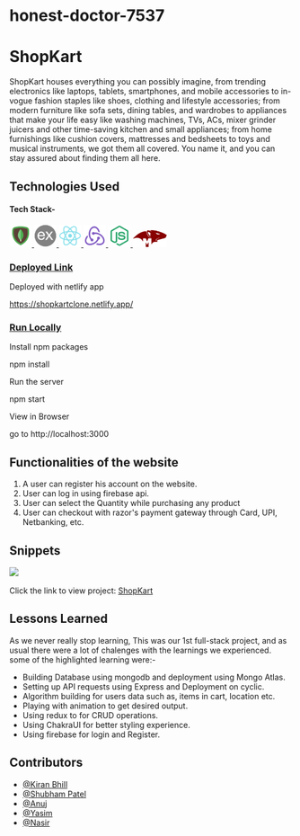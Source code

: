 # honest-doctor-7537
# ShopKart
ShopKart houses everything you can possibly imagine, from trending electronics like laptops, tablets, smartphones, and mobile accessories to in-vogue fashion staples like shoes, clothing and lifestyle accessories; from modern furniture like sofa sets, dining tables, and wardrobes to appliances that make your life easy like washing machines, TVs, ACs, mixer grinder juicers and other time-saving kitchen and small appliances; from home furnishings like cushion covers, mattresses and bedsheets to toys and musical instruments, we got them all covered. You name it, and you can stay assured about finding them all here.

<!-- <a href="[(https://shopkartclone.netlify.app/)]/">![Logo](https://media.sugarcosmetics.com/upload/Logo-static.jpg)</a> -->
<a href="https://shopkartclone.netlify.app/static/media/ShopKart.ad371f619fb498cd3e79.png"></a>
<!-- 	https://shopkartclone.netlify.app/static/media/ShopKart.ad371f619fb498cd3e79.png -->
## Technologies Used

#### Tech Stack-

<p float="left">
   <a href="https://www.mongodb.com/" target="_blank" rel="noreferrer"> <img src="https://github.com/ribhar/ribhar/blob/main/giticons/icons8-mongodb.svg" alt="mongodb" width="40" height="40"/> </a>
   <a href="https://expressjs.com" target="_blank" rel="noreferrer"> <img src="https://github.com/ribhar/ribhar/blob/main/giticons/express.png" alt="express" width="40" height="40"/> </a>
  <a href="https://reactjs.org/" target="_blank" rel="noreferrer"> <img src="https://github.com/ribhar/ribhar/blob/main/giticons/icons8-react-native.svg" alt="react" width="40" height="40"/> </a> 
   <a href="https://redux.js.org/" target="_blank" rel="noreferrer"> <img src="https://github.com/ribhar/ribhar/blob/main/giticons/icons8-redux.svg" alt="redux" width="40" height="40"/> 
  <a href="https://nodejs.org" target="_blank" rel="noreferrer"> <img src="https://github.com/ribhar/ribhar/blob/main/giticons/icons8-node-js.svg" alt="nodejs" width="40" height="40"/> </a>
   <a href="https://mongoosejs.com/" target="_blank" rel="noreferrer"> <img src="https://github.com/ribhar/ribhar/blob/main/giticons/mongoose.png" alt="mongoose" width="60" height="30"/> 
   </a>
    
 
</p>
 
 ### <u>Deployed Link</u>


Deployed with netlify app 

https://shopkartclone.netlify.app/
 

### <u>Run Locally</u>


Install npm packages


npm install


Run the server


npm start


View in Browser


go to http://localhost:3000


## Functionalities of the website

1. A user can register his account on the website.
2. User can log in using firebase api.
3. User can select the Quantity while purchasing any product
4. User can checkout with razor's payment gateway through Card, UPI, Netbanking, etc. 

## Snippets
<p>
    <img src="https://drive.google.com/file/d/1sJTfHauHuYLOV2Yovn1uOcfcenjxVtTa/view" >
   </p>
 
 Click the link to view project: 
 <a href="https://shopkartclone.netlify.app/">ShopKart</a>
  
## Lessons Learned

As we never really stop learning, This was our 1st full-stack project, and as usual there were a lot of chalenges with the learnings we experienced. some of the highlighted learning were:-
- Building Database using mongodb and deployment using Mongo Atlas.
- Setting up API requests using Express and Deployment on cyclic.
- Algorithm building for users data such as, items in cart, location etc.
- Playing with animation to get desired output.
- Using redux to for CRUD operations.
- Using ChakraUI for better styling experience.
- Using firebase for login and Register.


## Contributors

- [@Kiran Bhill](https://github.com/JatinKhatter07)
- [@Shubham Patel](https://github.com/shubhampatel12499)
- [@Anuj ](https://github.com/sudiptadip)
- [@Yasim](https://github.com/akshay655-max)
- [@Nasir](https://github.com/akshay655-max)
